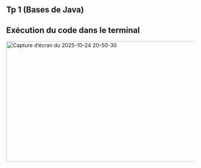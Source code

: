 ## Tp 1 (Bases de Java)
## Exécution du code dans le terminal 

<img width="932" height="322" alt="Capture d’écran du 2025-10-24 20-50-30" src="https://github.com/user-attachments/assets/78b6e6c3-4bbd-4fb8-a2e2-f251e82821ce" />
